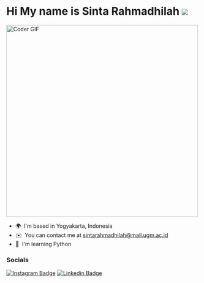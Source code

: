 Hi My name is Sinta Rahmadhilah ![](https://user-images.githubusercontent.com/18350557/176309783-0785949b-9127-417c-8b55-ab5a4333674e.gif)
=========================================================================================================================================
  <img src="https://media.giphy.com/media/SWoSkN6DxTszqIKEqv/giphy.gif" alt="Coder GIF" width="500">

* 🌍  I'm based in Yogyakarta, Indonesia
* ✉️  You can contact me at [sintarahmadhilah@mail.ugm.ac.id](mailto:sintarahmadhilah@mail.ugm.ac.id)
* 🧠  I'm learning Python


### Socials
[![Instagram Badge](https://img.shields.io/badge/-@sintarhmma-purple?style=flat&logo=instagram&logoColor=white&link=https://instagram.com/sintarahmma/)](https://instagram.com/sintarahmma)
[![Linkedin Badge](https://img.shields.io/badge/-SintaRahmadhilah-blue?style=flat&logo=Linkedin&logoColor=white&link=https://www.linkedin.com/in/SintaRahmadhilah/)](https://www.linkedin.com/in/SintaRahmadhilah/)

